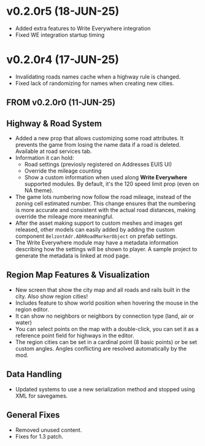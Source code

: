 # v0.2.0r5 (18-JUN-25)

- Added extra features to Write Everywhere integration
- Fixed WE integration startup timing


# v0.2.0r4 (17-JUN-25)

- Invalidating roads names cache when a highway rule is changed.
- Fixed lack of randomizing for names when creating new cities.

## FROM v0.2.0r0 (11-JUN-25)

## Highway & Road System
- Added a new prop that allows customizing some road attributes. It prevents the game from losing the name data if a road is deleted. Available at road services tab.
- Information it can hold:
  - Road settings (previosly registered on Addresses EUIS UI)
  - Override the mileage counting
  - Show a custom information when used along **Write Everywhere** supported modules. By default, it's the 120 speed limit prop (even on NA theme).
- The game lots numbering now follow the road mileage, instead of the zoning cell estimated number. This change ensures that the numbering is more accurate and consistent with the actual road distances, making override the mileage more meaningful.
- After the asset making support to custom meshes and images get released, other models can easily added by adding the custom component `BelzontAdr.ADRRoadMarkerObject` on prefab settings.
- The Write Everywhere module may have a metadata information describing how the settings will be shown to player. A sample project to generate the metadata is linked at mod page.

## Region Map Features & Visualization
- New screen that show the city map and all roads and rails built in the city. Also show region cities!
- Includes feature to show world position when hovering the mouse in the region editor.
- It can show no neighbors or neighbors by connection type (land, air or water)
- You can select points on the map with a double-click, you can set it as a reference point field for highways in the editor.
- The region cities can be set in a cardinal point (8 basic points) or be set custom angles. Angles conflicting are resolved automatically by the mod.

## Data Handling
- Updated systems to use a new serialization method and stopped using XML for savegames.

## General Fixes
- Removed unused content.
- Fixes for 1.3 patch.
